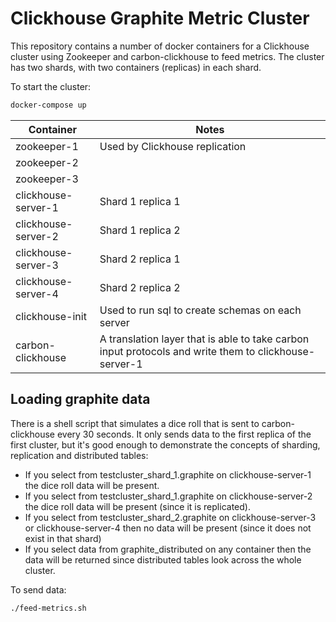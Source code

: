 # Clickhouse Graphite Metric Cluster

This repository contains a number of docker containers for a Clickhouse cluster using Zookeeper and carbon-clickhouse to
feed metrics. The cluster has two shards, with two containers (replicas) in each shard.

To start the cluster:
```bash
docker-compose up
```

 Container           | Notes
 ------------------- | ----------------
 zookeeper-1         | Used by Clickhouse replication
 zookeeper-2         |
 zookeeper-3         |
 clickhouse-server-1 | Shard 1 replica 1
 clickhouse-server-2 | Shard 1 replica 2
 clickhouse-server-3 | Shard 2 replica 1
 clickhouse-server-4 | Shard 2 replica 2
 clickhouse-init     | Used to run sql to create schemas on each server
 carbon-clickhouse   | A translation layer that is able to take carbon input protocols and write them to clickhouse-server-1

## Loading graphite data

There is a shell script that simulates a dice roll that is sent to carbon-clickhouse every 30 seconds. It only sends
data to the first replica of the first cluster, but it's good enough to demonstrate the concepts of sharding,
replication and distributed tables:
- If you select from testcluster_shard_1.graphite on clickhouse-server-1 the dice roll data will be present.
- If you select from testcluster_shard_1.graphite on clickhouse-server-2 the dice roll data will be present (since it is replicated).
- If you select from testcluster_shard_2.graphite on clickhouse-server-3 or clickhouse-server-4 then no data will be present (since it does not exist in that shard)
- If you select data from graphite_distributed on any container then the data will be returned since distributed tables
look across the whole cluster.

To send data:
```
./feed-metrics.sh
```
